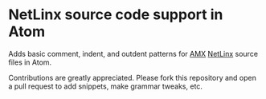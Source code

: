 # NetLinx source code support in Atom

Adds basic comment, indent, and outdent patterns for [AMX](http://www.amx.com)
[NetLinx](http://www.amx.com//assets/manuals/NetLinx.LanguageReferenceGuide.pdf)
source files in Atom.

Contributions are greatly appreciated. Please fork this repository and open a
pull request to add snippets, make grammar tweaks, etc.
